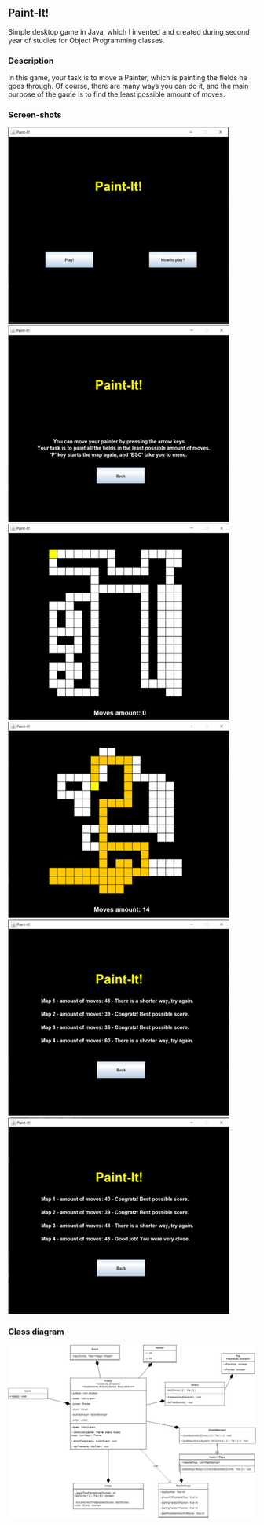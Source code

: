 ## Paint-It!

Simple desktop game in Java, which I invented and created during second year of studies for Object Programming classes. 

### Description

In this game, your task is to move a Painter, which is painting the fields he goes through. Of course, there are many ways you can do it, and the main purpose of the game is to find the least possible amount of moves. 

### Screen-shots

<div><img src="https://github.com/CcConStanTine/Paint-It/blob/master/src/main/resources/img/menu.PNG" width="450" height="400"></div>

<div><img src="https://github.com/CcConStanTine/Paint-It/blob/master/src/main/resources/img/desc.PNG" width="450" height="400"></div>

<div><img src="https://github.com/CcConStanTine/Paint-It/blob/master/src/main/resources/img/game1.PNG" width="450" height="400"></div>

<div><img src="https://github.com/CcConStanTine/Paint-It/blob/master/src/main/resources/img/game2.PNG" width="450" height="400"></div>

<div><img src="https://github.com/CcConStanTine/Paint-It/blob/master/src/main/resources/img/game3.PNG" width="450" height="400"></div>

<div><img src="https://github.com/CcConStanTine/Paint-It/blob/master/src/main/resources/img/summary.PNG" width="450" height="400"></div>

### Class diagram

![alt text](https://github.com/CcConStanTine/Paint-It/blob/master/src/main/resources/img/Paint-It!.png)
